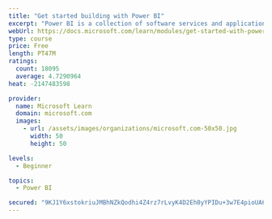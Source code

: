 ```yaml
---
title: "Get started building with Power BI"
excerpt: "Power BI is a collection of software services and applications that let you connect to all sorts of data sources and create compelling visuals and reports. You can benefit from receiving those reports, or you can share them with others inside or outside your organization. Learn the basics of Power BI, how its services and applications work together, and how they can be used to create or experience compelling visuals and analytics based on your data."
webUrl: https://docs.microsoft.com/learn/modules/get-started-with-power-bi/
type: course
price: Free
length: PT47M
ratings:
  count: 18095
  average: 4.7290964
heat: -2147483598

provider:
  name: Microsoft Learn
  domain: microsoft.com
  images:
    - url: /assets/images/organizations/microsoft.com-50x50.jpg
      width: 50
      height: 50

levels:
  - Beginner

topics:
  - Power BI

secured: "9KJ1Y6xstokriuJMBhNZkQodhi4Z4rz7rLvyK4D2Eh0yYPIDu+3w7E4pioUA6A9NeTLFtCED0YUny8ZJW9Yc5NJf4QIrnhp0GnGmFK0Tpw+NAwEMi4lolY6zZP0JsqeJkJJi64qVr2CyL757+zQoTVSyUaRT9RcfhNd9fVSruuaL9rRS8/h04538aVIwQnjnp6HhJu9mhqJTiqKlP8cduJxZO0QXIdbf8PORFsi47miwy8lKecroAd/y3K9btdigZCSJ9e9gqOIW9UvqahrJ82/zU3z8TfSDZwG4WbxH5UjgT2SnHAKx9lrjDoxejhWmqq3EcJak2MCbNhOqdEoqU4XDlMOaWasbxCOX0ZNO7OTbzDJjBc13YfvHmO0eFgZCFuQKlVpS8ks1q40HLHg7Xr4Q5vKZNyuUzokwyLGOwGtiO/WQXe2j3tDVnYPcN98O;ld3eIa/gugDB9WKxhVCVDQ=="
---
```


